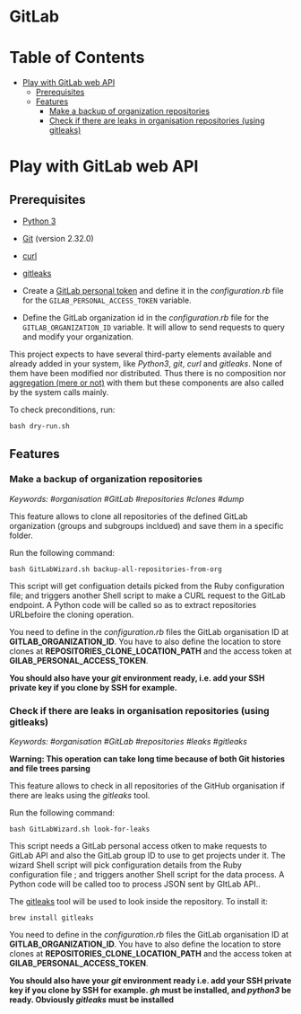# GitLab

Table of Contents
=================		
   * [Play with GitLab web API](#play-with-gitlab-web-api)
      * [Prerequisites](#prerequisites)
      * [Features](#features)			
         * [Make a backup of organization repositories](#make-a-backup-of-organization-repositories)			
         * [Check if there are leaks in organisation repositories (using gitleaks)](#check-if-there-are-leaks-in-organisation-repositories-using-gitleaks)			

# Play with GitLab web API

## Prerequisites

- [Python 3](https://www.python.org/)
- [Git](https://git-scm.com/) (version 2.32.0)
- [curl](https://github.com/curl/curl)
- [gitleaks](https://github.com/gitleaks/gitleaks)

- Create a [GitLab personal token](https://gitlab.com/-/profile/personal_access_tokens) and define it in the _configuration.rb_ file for the `GILAB_PERSONAL_ACCESS_TOKEN` variable.
- Define the GitLab organization id in the _configuration.rb_ file for the `GITLAB_ORGANIZATION_ID` variable. It will allow to send requests to query and modify your organization.

This project expects to have several third-party elements available and already added in your system, like _Python3_, _git_, _curl_ and _gitleaks_.
None of them have been modified nor distributed.
Thus there is no composition nor [aggregation (mere or not)](https://www.gnu.org/licenses/gpl-faq.html#MereAggregation) with them but these components are also called by the system calls mainly.

To check preconditions, run:

```shell
bash dry-run.sh
```

## Features

### Make a backup of organization repositories

_Keywords: #organisation #GitLab #repositories #clones #dump_

This feature allows to clone all repositories of the defined GitLab organization (groups and subgroups incldued) and save them in a specific folder.

Run the following command:
```shell
bash GitLabWizard.sh backup-all-repositories-from-org
```

This script will get configuation details picked from the Ruby configuration file; and triggers another Shell script to make a CURL request to the GitLab endpoint. A Python code will be called so as to extract repositories URLbefoire the cloning operation.

You need to define in the _configuration.rb_ files the GitLab organisation ID at **GITLAB_ORGANIZATION_ID**.
You have to also define the location to store clones at **REPOSITORIES_CLONE_LOCATION_PATH** and the access token at **GILAB_PERSONAL_ACCESS_TOKEN**.

**You should also have your _git_ environment ready, i.e. add your SSH private key if you clone by SSH for example.**

### Check if there are leaks in organisation repositories (using gitleaks)

_Keywords: #organisation #GitLab #repositories #leaks #gitleaks_

**Warning: This operation can take long time because of both Git histories and file trees parsing**

This feature allows to check in all repositories of the GitHub organisation if there are leaks using the _gitleaks_ tool.

Run the following command:
```shell
bash GitLabWizard.sh look-for-leaks
```

This script needs a GitLab personal access otken to make requests to GitLab API and also the GitLab group ID to use to get projects under it.
The wizard Shell script will pick configuration details from the Ruby configuration file ; and triggers another Shell script for the data process. A Python code will be called too to process JSON sent by GItLab API..

The [gitleaks](https://github.com/zricethezav/gitleaks) tool will be used to look inside the repository. To install it:

```shell
brew install gitleaks
```

You need to define in the _configuration.rb_ files the GitLab organisation ID at **GITLAB_ORGANIZATION_ID**.
You have to also define the location to store clones at **REPOSITORIES_CLONE_LOCATION_PATH** and the access token at **GILAB_PERSONAL_ACCESS_TOKEN**.

**You should also have your _git_ environment ready i.e. add your SSH private key if you clone by SSH for example. _gh_ must be installed, and _python3_ be ready. Obviously _gitleaks_ must be installed**